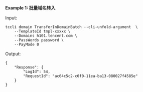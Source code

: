 **Example 1: 批量域名转入**



Input: 

```
tccli domain TransferInDomainBatch --cli-unfold-argument  \
    --TemplateId tmpl-xxxxx \
    --Domains h101.tencent.com \
    --PassWords password \
    --PayMode 0
```

Output: 
```
{
    "Response": {
        "LogId": 54,
        "RequestId": "ac64c5c2-c0f0-11ea-ba13-080027f4585e"
    }
}
```

